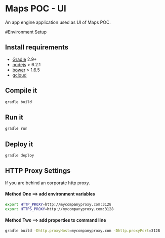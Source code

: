 # Maps POC - UI
An app engine application used as UI of Maps POC.

#Environment Setup

## Install requirements
- [Gradle](http://gradle.org/) 2.9+
- [nodejs](https://nodejs.org/en/) > 6.2.1
- [bower](https://bower.io/) > 1.6.5
- [gcloud](https://cloud.google.com/sdk/)

## Compile it
```sh
gradle build
```
## Run it
```sh
gradle run
```
## Deploy it
```sh
gradle deploy
```
## HTTP Proxy Settings

If you are behind an corporate http proxy.

#### Method One ==> add environment variables

```sh
export HTTP_PROXY=http://mycompanyproxy.com:3128
export HTTPS_PROXY=http://mycompanyproxy.com:3128
```

#### Method Two ==> add properties to command line

```sh
gradle build -Dhttp.proxyHost=mycompanyproxy.com -Dhttp.proxyPort=3128 -Dhttps.proxyHost=mycompanyproxy.com -Dhttps.proxyPort=3128
```
